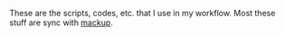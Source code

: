 These are the scripts, codes, etc. that I use in my workflow. Most these stuff are sync with [mackup](https://github.com/lra/mackup).
